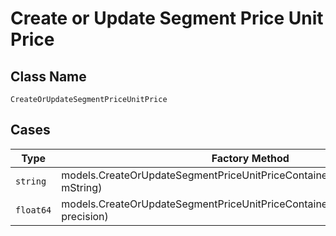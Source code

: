 
# Create or Update Segment Price Unit Price

## Class Name

`CreateOrUpdateSegmentPriceUnitPrice`

## Cases

| Type | Factory Method |
|  --- | --- |
| `string` | models.CreateOrUpdateSegmentPriceUnitPriceContainer.FromString(string mString) |
| `float64` | models.CreateOrUpdateSegmentPriceUnitPriceContainer.FromPrecision(float64 precision) |

